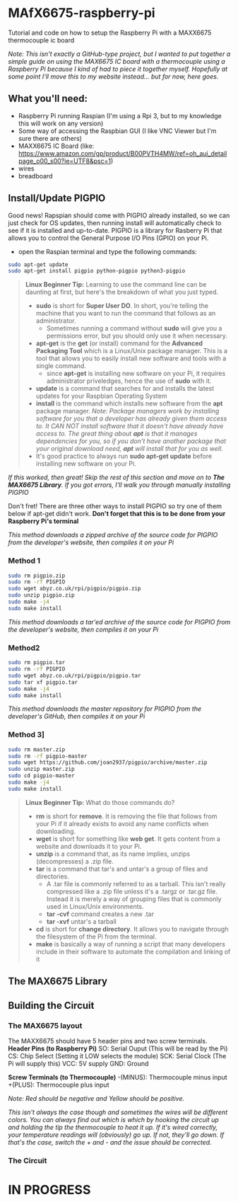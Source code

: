 # MAfX6675-raspberry-pi
Tutorial and code on how to setup the Raspberry Pi with a MAXX6675 thermocouple ic board

*Note: This isn't exactly a GitHub-type project, but I wanted to put together a simple guide on using the MAX6675 IC
board with a thermocouple using a Raspberry Pi because I kind of had to piece it together myself. Hopefully at some
point I'll move this to my website instead... but for now, here goes.*

## What you'll need:
* Raspberry Pi running Raspian (I'm using a Rpi 3, but to my knowledge this will work on any version)
* Some way of accessing the Raspbian GUI (I like VNC Viewer but I'm sure there are others)
* MAXX6675 IC Board (like: https://www.amazon.com/gp/product/B00PVTH4MW/ref=oh_aui_detailpage_o00_s00?ie=UTF8&psc=1)
* wires
* breadboard
## Install/Update PIGPIO
Good news! Rapspian should come with PIGPIO already installed, so we can just check for OS updates, then running install
will automatically check to see if it is installed and up-to-date. PIGPIO is a library for Rasberry Pi that allows you to control the General Purpose I/O Pins (GPIO) on your Pi.

* open the Raspian terminal and type the following commands:

```bash
sudo apt-get update
sudo apt-get install pigpio python-pigpio python3-pigpio
```
>__Linux Beginner Tip:__ Learning to use the command line can be daunting at first, but here's the breakdown of what you just typed. 
>* __sudo__ is short for __Super User DO__. In short, you're telling the machine that you want to run the command that follows as an administrator.
>   * Sometimes running a command without __sudo__ will give you a permissions error, but you should only use it when necessary.
>* __apt-get__ is the __get__ (or install) command for the __Advanced Packaging Tool__ which is a Linux/Unix package manager. This is a tool that allows you to easily install new software and tools with a single command.
>   * since __apt-get__ is installing new software on your Pi, it requires administrator priveledges, hence the use of __sudo__ with it.
>* __update__ is a command that searches for and installs the latest updates for your Raspbian Operating System
>* __install__ is the command which installs new software from the __apt__ package manager. *Note: Package managers work by installing software for you that a developer has already given them access to. It CAN NOT install software that it doesn't have already have access to. The great thing about __apt__ is that it manages *dependencies* for you, so if you don't have another package that your original download need, __apt__ will install that for you as well.*
>* It's good practice to always run __sudo apt-get update__ before installing new software on your Pi.

*If this worked, then great! Skip the rest of this section and move on to __The MAX6675 Library__. If you got errors,
I'll walk you through manually installing PIGPIO*

Don't fret! There are three other ways to install PIGPIO so try one of them below if apt-get didn't work. __Don't forget that this is to be done from your Raspberry Pi's terminal__

*This method downloads a zipped archive of the source code for PIGPIO from the developer's website, then compiles it on your Pi*
### Method 1
```bash
sudo rm pigpio.zip
sudo rm -rf PIGPIO
sudo wget abyz.co.uk/rpi/pigpio/pigpio.zip
sudo unzip pigpio.zip
sudo make -j4
sudo make install
```

*This method downloads a tar'ed archive of the source code for PIGPIO from the developer's website, then compiles it on your Pi*
### Method2
```bash
sudo rm pigpio.tar
sudo rm -rf PIGPIO
sudo wget abyz.co.uk/rpi/pigpio/pigpio.tar
sudo tar xf pigpio.tar
sudo make -j4
sudo make install
```

*This method downloads the master repository for PIGPIO from the developer's GitHub, then compiles it on your Pi*
### Method 3]
```bash
sudo rm master.zip
sudo rm -rf pigpio-master
sudo wget https://github.com/joan2937/pigpio/archive/master.zip
sudo unzip master.zip
sudo cd pigpio-master
sudo make -j4
sudo make install
```

>__Linux Beginner Tip:__ What do those commands do? 
>* __rm__ is short for __remove__. It is removing the file that follows from your Pi if it already exists to avoid any name conflicts when downloading.
>* __wget__ is short for something like __web get__. It gets content from a website and downloads it to your Pi.
>* __unzip__ is a command that, as its name implies, unzips (decompresses) a .zip file.
>* __tar__ is a command that tar's and untar's a group of files and directories. 
>   * A .tar file is commonly referred to as a tarball. This isn't really compressed like a .zip file unless it's a .targz or .tar.gz file. Instead it is merely a way of grouping files that is commonly used in Linux/Unix environments.
>   * __tar -cvf__ command creates a new .tar
>   * __tar -xvf__ untar's a tarball
>* __cd__ is short for __change directory__. It allows you to navigate through the filesystem of the Pi from the terminal.
>* __make__ is basically a way of running a script that many developers include in their software to automate the compilation and linking of it

## The MAX6675 Library

## Building the Circuit

### The MAX6675 layout
The MAXX6675 should have 5 header pins and two screw terminals.
__Header Pins (to Raspberry Pi)__
SO: Serial Ouput (This will be read by the Pi)
CS: Chip Select (Setting it LOW selects the module)
SCK: Serial Clock (The Pi will supply this)
VCC: 5V supply
GND: Ground

__Screw Terminals (to Thermocouple)__
-(MINUS): Thermocouple minus input
+(PLUS): Thermocouple plus input

*Note: Red should be negative and Yellow should be positive.*

*This isn't always the case though and sometimes the wires will be different colors.
You can always find out which is which by hooking the circuit up and holding the tip
the thermocouple to heat it up. If it's wired correctly, your temperature readings will 
(obviously) go up. If not, they'll go down. If that's the case, switch the + and - and the
issue should be corrected.*

### The Circuit
# IN PROGRESS
